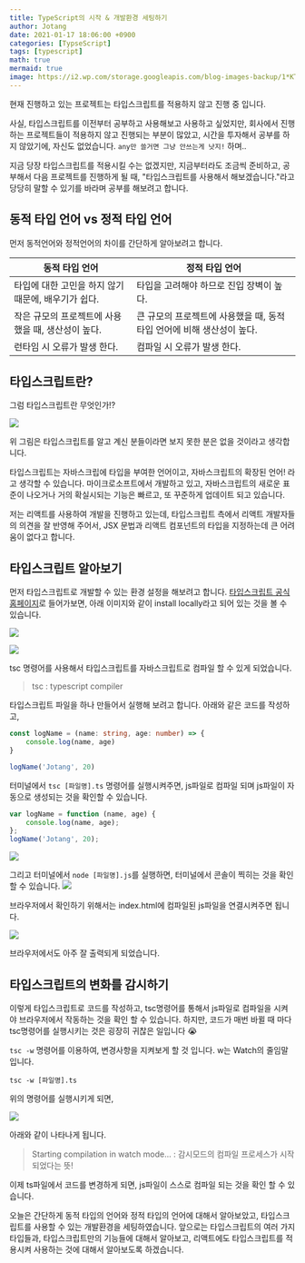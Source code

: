```yaml
---
title: TypeScript의 시작 & 개발환경 세팅하기
author: Jotang
date: 2021-01-17 18:06:00 +0900
categories: [TypseScript]
tags: [typescript]
math: true
mermaid: true
image: https://i2.wp.com/storage.googleapis.com/blog-images-backup/1*KTh3puTlJIF6vAuUUu_LAQ.jpeg?ssl=1
---
```



현재 진행하고 있는 프로젝트는 타입스크립트를 적용하지 않고 진행 중 입니다.

사실, 타입스크립트를 이전부터 공부하고 사용해보고 사용하고 싶었지만, 회사에서 진행하는 프로젝트들이 적용하지 않고 진행되는 부분이 많았고,
시간을 투자해서 공부를 하지 않았기에, 자신도 없었습니다. `any만 쓸거면 그냥 안쓰는게 낫지!` 하며..

지금 당장 타입스크립트를 적용시킬 수는 없겠지만,
지금부터라도 조금씩 준비하고, 공부해서 다음 프로젝트를 진행하게 될 때, "타입스크립트를 사용해서 해보겠습니다."라고
당당히 말할 수 있기를 바라며 공부를 해보려고 합니다.

## 동적 타입 언어 vs 정적 타입 언어
먼저 동적언어와 정적언어의 차이를 간단하게 알아보려고 합니다.


| 동적 타입 언어 | 정적 타입 언어 |
|---|---|
| 타입에 대한 고민을 하지 않기 때문에, 배우기가 쉽다. | 타입을 고려해야 하므로 진입 장벽이 높다. |
| 작은 규모의 프로젝트에 사용했을 때, 생산성이 높다. | 큰 규모의 프로젝트에 사용했을 때, 동적 타입 언어에 비해 생산성이 높다. |
| 런타임 시 오류가 발생 한다. | 컴파일 시 오류가 발생 한다. |


## 타입스크립트란?
그럼 타입스크립트란 무엇인가!?

![](https://media.vlpt.us/images/jo_love/post/d3f617f7-e108-4d7b-a54a-02dc8910ce97/ts.png)

위 그림은 타입스크립트를 알고 계신 분들이라면 보지 못한 분은 없을 것이라고 생각합니다.

타입스크립트는 자바스크립에 타입을 부여한 언어이고, 자바스크립트의 확장된 언어! 라고 생각할 수 있습니다.
마이크로소프트에서 개발하고 있고, 자바스크립트의 새로운 표준이 나오거나 거의 확실시되는 기능은 빠르고, 또 꾸준하게 업데이트 되고 있습니다.

저는 리액트를 사용하여 개발을 진행하고 있는데, 타입스크립트 측에서 리액트 개발자들의 의견을 잘 반영해 주어서, JSX 문법과 리액트 컴포넌트의 타입을 지정하는데 큰 어려움이 없다고 합니다.

## 타입스크립트 알아보기
먼저 타입스크립트로 개발할 수 있는 환경 설정을 해보려고 합니다.
[타입스크립트 공식홈페이지](https://www.typescriptlang.org/)로 들어가보면, 아래 이미지와 같이 install locally라고 되어 있는 것을 볼 수 있습니다.

![](https://images.velog.io/images/jotang3726/post/f25a499b-4ec8-4abd-a704-0c8954585097/image.png)

![](https://images.velog.io/images/jotang3726/post/c0f29c46-ff49-48ba-aae4-9b7577395ea6/image.png)

tsc 명령어를 사용해서 타입스크립트를 자바스크립트로 컴파일 할 수 있게 되었습니다.
> tsc : typescript compiler


타입스크립트 파일을 하나 만들어서 실행해 보려고 합니다.
아래와 같은 코드를 작성하고,

```ts
const logName = (name: string, age: number) => {
    console.log(name, age)
}

logName('Jotang', 20)
```

터미널에서 `tsc [파일명].ts` 명령어를 실행시켜주면, js파일로 컴파일 되며 js파일이 자동으로 생성되는 것을 확인할 수 있습니다.
```js
var logName = function (name, age) {
    console.log(name, age);
};
logName('Jotang', 20);
```
![](https://images.velog.io/images/jotang3726/post/b04aa712-5a5c-4d3e-8090-5406cb1743d2/image.png)

그리고 터미널에서 `node [파일명].js`를 실행하면, 터미널에서 콘솔이 찍히는 것을 확인 할 수 있습니다.
![](https://images.velog.io/images/jotang3726/post/0332c8a9-4c10-4aea-9d6e-c2b97a03206d/image.png)


브라우저에서 확인하기 위해서는 index.html에 컴파일된 js파일을 연결시켜주면 됩니다.

![](https://images.velog.io/images/jotang3726/post/60e83cb3-0de5-4b74-bd47-11b282ba4f34/image.png)

브라우저에서도 아주 잘 출력되게 되었습니다.

## 타입스크립트의 변화를 감시하기

이렇게 타입스크립트로 코드를 작성하고, tsc명령어를 통해서 js파일로 컴파일을 시켜야 브라우저에서 작동하는 것을 확인 할 수 있습니다.
하지만, 코드가 매번 바뀔 때 마다 tsc명령어를 실행시키는 것은 굉장히 귀찮은 일입니다 😭

`tsc -w` 명령어를 이용하여, 변경사항을 지켜보게 할 것 입니다. w는 Watch의 줄임말 입니다.

`tsc -w [파일명].ts`

위의 명령어를 실행시키게 되면,

![](https://images.velog.io/images/jotang3726/post/52810286-3009-4127-a383-1083b9f2be49/image.png)

아래와 같이 나타나게 됩니다.

> Starting compilation in watch mode... : 감시모드의 컴파일 프로세스가 시작되었다는 뜻!

이제 ts파일에서 코드를 변경하게 되면, js파일이 스스로 컴파일 되는 것을 확인 할 수 있습니다.


오늘은 간단하게 동적 타입의 언어와 정적 타입의 언어에 대해서 알아보았고, 타입스크립트를 사용할 수 있는 개발환경을 세팅하였습니다.
앞으로는 타입스크립트의 여러 가지 타입들과, 타입스크립트만의 기능들에 대해서 알아보고, 리액트에도 타입스크립트를 적용시켜 사용하는 것에 대해서 알아보도록 하겠습니다.


